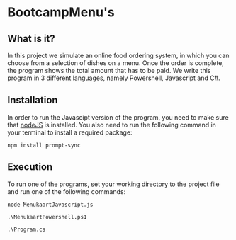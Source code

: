 # BootcampMenu's

## What is it?
In this project we simulate an online food ordering system, in which you can choose from a selection of dishes on a menu. Once the order is complete, the program shows the total amount that has to be paid.
We write this program in 3 different languages, namely Powershell, Javascript and C#.

## Installation
In order to run the Javascipt version of the program, you need to make sure that [nodeJS](https://nodejs.org/en/) is installed.
You also need to run the following command in your terminal to install a required package:
```
npm install prompt-sync
```
## Execution
To run one of the programs, set your working directory to the project file and run one of the following commands:
```
node MenukaartJavascript.js
```
```
.\MenukaartPowershell.ps1
```
 ```
.\Program.cs
```
